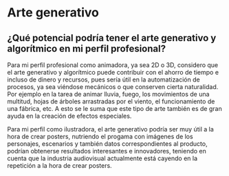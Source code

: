 # Arte generativo
## ¿Qué potencial podría tener el arte generativo y algorítmico en mi perfil profesional?

Para mi perfil profesional como animadora, ya sea 2D o 3D, considero que el arte generativo y algorítmico puede contribuir con el ahorro de tiempo e incluso de dinero y recursos, 
pues sería útil en la automatización de procesos, ya sea viéndose mecánicos o que conserven cierta naturalidad. 
Por ejemplo en la tarea de animar lluvia, fuego, los movimientos de una multitud, hojas de árboles arrastradas por el viento, el funcionamiento de una fábrica, etc.
A esto se le suma que este tipo de arte también es de gran ayuda en la creación de efectos especiales.

Para mi perfil como ilustradora, el arte generativo podría ser muy útil a la hora de crear posters, nutriendo el progama con imágenes de los personajes, escenarios y también datos correspondientes al producto,
podrían obtenerse resultados interesantes e innovadores, teniendo en cuenta que la industria audiovisual actualmente está cayendo en la repetición a la hora de crear posters.
